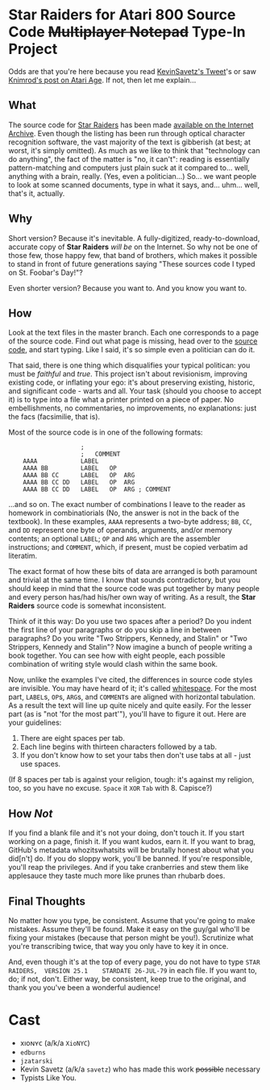 Star Raiders for Atari 800 Source Code ~~Multiplayer Notepad~~ Type-In Project
==============================================================================

Odds are that you're here because you read [KevinSavetz's Tweet](https://twitter.com/KevinSavetz/status/654837470157139968)'s or saw [Knimrod's post on Atari Age](http://atariage.com/forums/topic/243904-star-raiders-source-code-to-be-released).  If not, then let me explain...

What
----
The source code for [Star Raiders](https://en.wikipedia.org/wiki/Star_Raiders) has been made [available on the Internet Archive](https://archive.org/details/AtariStarRaidersSourceCode).  Even though the listing has been run through optical character recognition software, the vast majority of the text is gibberish (at best; at worst, it's simply omitted).  As much as we like to think that "technology can do anything", the fact of the matter is "no, it can't": reading is essentially pattern-matching and computers just plain suck at it compared to... well, anything with a brain, really.  (Yes, even a politician...)  So... we want people to look at some scanned documents, type in what it says, and... uhm... well, that's it, actually.

Why
---
Short version?  Because it's inevitable.  A fully-digitized, ready-to-download, accurate copy of **Star Raiders** *will be* on the Internet.  So why not be one of those few, those happy few, that band of brothers, which makes it possible to stand in front of future generations saying "These sources code I typed on St. Foobar's Day!"?

Even shorter version?  Because you want to.  And you know you want to.

How
---
Look at the text files in the master branch.  Each one corresponds to a page of the source code.  Find out what page is missing, head over to the [source code](https://archive.org/details/AtariStarRaidersSourceCode), and start typing.  Like I said, it's so simple even a politician can do it.  

That said, there is one thing which disqualifies your typical politican: you must be *faithful* and *true*.  This project isn't about revisionism, improving existing code, or inflating your ego: it's about preserving existing, historic, and significant code - warts and all.  Your task (should you choose to accept it) is to type into a file what a printer printed on a piece of paper.  No embellishments, no commentaries, no improvements, no explanations: just the facs (facsimilie, that is).

Most of the source code is in one of the following formats:
```
                 	;
                 	;	COMMENT
    AAAA         	LABEL
    AAAA BB      	LABEL	OP
    AAAA BB CC   	LABEL	OP	ARG
    AAAA BB CC DD	LABEL	OP	ARG
    AAAA BB CC DD	LABEL	OP	ARG	; COMMENT
```
...and so on.  The exact number of combinations I leave to the reader as homework in combinatiorials (No, the answer is not in the back of the textbook).  In these examples, `AAAA` represents a two-byte address; `BB`, `CC`, and `DD` represent one byte of operands, arguments, and/or memory contents; an optional `LABEL`; `OP` and `ARG` which are the assembler instructions; and `COMMENT`, which, if present, must be copied verbatim ad literatim.

The exact format of how these bits of data are arranged is both paramount and trivial at the same time.  I know that sounds contradictory, but you should keep in mind that the source code was put together by many people and every person has/had his/her own way of writing.  As a result, the **Star Raiders** source code is somewhat inconsistent.

Think of it this way: Do you use two spaces after a period?  Do you indent the first line of your paragraphs or do you skip a line in between paragraphs?  Do you write "Two Strippers, Kennedy, and Stalin" or "Two Strippers, Kennedy and Stalin"?   Now imagine a bunch of people writing a book together.  You can see how with eight people, each possible combination of writing style would clash within the same book.

Now, unlike the examples I've cited, the differences in source code styles are invisible.  You may have heard of it; it's called [whitespace](https://en.wikipedia.org/wiki/Whitespace_character#Computing_applications).  For the most part, `LABEL`s, `OP`s, `ARG`s, and `COMMENT`s are aligned with horizontal tabulation.  As a result the text will line up quite nicely and quite easily.  For the lesser part (as is "not 'for the most part'"), you'll have to figure it out.  Here are your guidelines:

 1. There are eight spaces per tab.
 2. Each line begins with thirteen characters followed by a tab.
 3. If you don't know how to set your tabs then don't use tabs at all - just use spaces.

(If 8 spaces per tab is against your religion, tough: it's against my religion, too, so you have no excuse.  `Space` it `XOR` `Tab` with 8.  Capisce?)

How *Not*
---------
If you find a blank file and it's not your doing, don't touch it.  If you start working on a page, finish it.  If you want kudos, earn it.  If you want to brag, GitHub's metadata whozitswhatsits will be brutally honest about what you did[n't] do.  If you do sloppy work, you'll be banned.  If you're responsible, you'll reap the privileges.  And if you take cranberries and stew them like applesauce they taste much more like prunes than rhubarb does.

Final Thoughts
--------------
No matter how you type, be consistent.  Assume that you're going to make mistakes.  Assume they'll be found.  Make it easy on the guy/gal who'll be fixing your mistakes (because that person might be you!).  Scrutinize what you're transcribing twice, that way you only have to key it in once.

And, even though it's at the top of every page, you do not have to type `STAR RAIDERS,	VERSION 25.1	STARDATE 26-JUL-79` in each file.  If you want to, do; if not, don't.  Either way, be consistent, keep true to the original, and thank you you've been a wonderful audience!

Cast
=================
 * xıoɴʏᴄ (a/k/a `XioNYC`)
 * `edburns`
 * `jzatarski` 
 * Kevin Savetz (a/k/a `savetz`) who has made this work ~~possible~~ necessary
 * Typists Like You.

